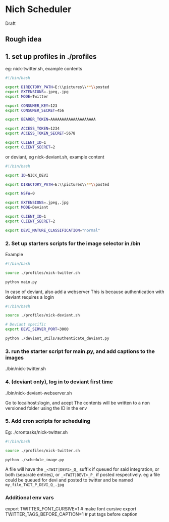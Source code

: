 # Nich Scheduler

Draft

## Rough idea

## 1. set up profiles in ./profiles

eg: nick-twitter.sh, example contents

```sh
#!/bin/bash

export DIRECTORY_PATH=E:\\pictures\\**\\posted
export EXTENSIONS=.jpeg,.jpg
export MODE=Twitter

export CONSUMER_KEY=123
export CONSUMER_SECRET=456

export BEARER_TOKEN=AAAAAAAAAAAAAAAAAAAA

export ACCESS_TOKEN=1234
export ACCESS_TOKEN_SECRET=5678

export CLIENT_ID=1
export CLIENT_SECRET=2
```

or deviant, eg nick-deviant.sh, example content

```sh
#!/bin/bash

export ID=NICK_DEVI

export DIRECTORY_PATH=E:\\pictures\\**\\posted

export NSFW=0

export EXTENSIONS=.jpeg,.jpg
export MODE=Deviant

export CLIENT_ID=1
export CLIENT_SECRET=2

export DEVI_MATURE_CLASSIFICATION="normal"
```


### 2. Set up starters scripts for the image selector in /bin

Example

```sh
#!/bin/bash

source ./profiles/nick-twitter.sh

python main.py
```

In case of deviant, also add a webserver
This is because authentication with deviant requires a login

```sh
#!/bin/bash

source ./profiles/nick-deviant.sh

# Deviant specific
export DEVI_SERVER_PORT=3000

python ./deviant_utils/authenticate_deviant.py
```


### 3. run the starter script for main.py, and add captions to the images

./bin/nick-twitter.sh

### 4. (deviant only), log in to deviant first time

./bin/nick-deviant-webserver.sh

Go to localhost:<PORT OF CHOICE>/login, and acept
The contents will be written to a non versioned folder using the ID in the env

### 5. Add cron scripts for scheduling

Eg: ./crontasks/nick-twitter.sh

```sh
#!/bin/bash

source ./profiles/nick-twitter.sh

python ./schedule_image.py
```

A file will have the `_<TWIT|DEVI>_Q_` suffix if queued for said integration, or both (separate entries), or `_<TWIT|DEVI>_P_` if posted respectively. eg a file could be queued for devi and posted to twitter and be named
`my_file_TWIT_P_DEVI_Q_.jpg`


### Additional env vars

export TWITTER_FONT_CURSIVE=1 # make font cursive
export TWITTER_TAGS_BEFORE_CAPTION=1 # put tags before caption
